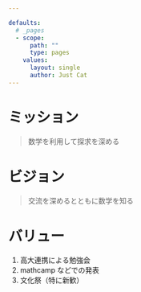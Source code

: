 ```yaml
---

defaults:
  # _pages
  - scope:
      path: ""
      type: pages
    values:
      layout: single
      author: Just Cat
---
```


# ミッション

> 数学を利用して探求を深める

# ビジョン

> 交流を深めるとともに数学を知る

# バリュー

1. 高大連携による勉強会
2. mathcamp などでの発表
3. 文化祭（特に新歓）

